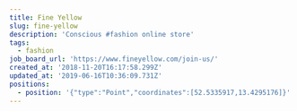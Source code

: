 ```yaml
---
title: Fine Yellow
slug: fine-yellow
description: 'Conscious #fashion online store'
tags:
  - fashion
job_board_url: 'https://www.fineyellow.com/join-us/'
created_at: '2018-11-20T16:17:58.299Z'
updated_at: '2019-06-16T10:36:09.731Z'
positions:
  - position: '{"type":"Point","coordinates":[52.5335917,13.4295176]}'
---
```


